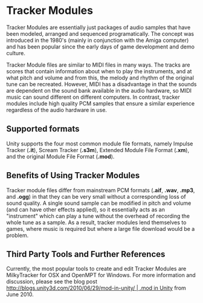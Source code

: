 Tracker Modules
===============


Tracker Modules are essentially just packages of audio samples that have been modeled, arranged and sequenced programatically.  The concept was introduced in the 1980's (mainly in conjunction with the Amiga computer) and has been popular since the early days of game development and demo culture.

Tracker Module files are similar to MIDI files in many ways. The tracks are scores that contain information about when to play the instruments, and at what pitch and volume and from this, the melody and rhythm of the original tune can be recreated. However, MIDI has a disadvantage in that the sounds are dependent on the sound bank available in the audio hardware, so MIDI music can sound different on different computers. In contrast, tracker modules include high quality PCM samples that ensure a similar experience regardless of the audio hardware in use.


Supported formats
-----------------


Unity supports the four most common module file formats, namely Impulse Tracker (__.it__), Scream Tracker (__.s3m__), Extended Module File Format (__.xm__), and the original Module File Format (__.mod__).


Benefits of Using Tracker Modules
---------------------------------


Tracker module files differ from mainstream PCM formats (__.aif__, __.wav__, __.mp3__, and __.ogg__) in that they can be very small without a corresponding loss of sound quality. A single sound sample can be modified in pitch and volume (and can have other effects applied), so it essentially acts as an "instrument" which can play a tune without the overhead of recording the whole tune as a sample. As a result, tracker modules lend themselves to games, where music is required but where a large file download would be a problem.


Third Party Tools and Further References
----------------------------------------


Currently, the most popular tools to create and edit Tracker Modules are MilkyTracker for OSX and OpenMPT for Windows. For more information and discussion, please see the blog post [http://blogs.unity3d.com/2010/06/29/mod-in-unity/ | .mod in Unity](http://blogs.unity3d.com/2010/06/29/mod-in-unity/|.modinUnity.html) from June 2010.
